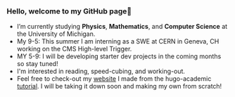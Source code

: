 ### Hello, welcome to my GitHub page👋
- I’m currently studying **Physics**, **Mathematics**, and **Computer Science** at the University of Michigan. 
- My 9-5: This summer I am interning as a SWE at CERN in Geneva, CH working on the CMS High-level Trigger.
- MY 5-9: I will be developing starter dev projects in the coming months so stay tuned!
- I'm interested in reading, speed-cubing, and working-out.
- Feel free to check-out my [website](https://www.kevinzvonarek.com) I made from the hugo-academic [tutorial](https://wowchemy.com/docs/getting-started/get-started/). I will be taking it down soon and making my own from scratch!
<!--
**zvonarek/zvonarek** is a ✨ _special_ ✨ repository because its `README.md` (this file) appears on your GitHub profile.

Here are some ideas to get you started:

- 🔭 I’m currently working on ...
- 🌱 I’m currently learning ...
- 👯 I’m looking to collaborate on ...
- 🤔 I’m looking for help with ...
- 💬 Ask me about ...
- 📫 How to reach me: ...
- 😄 Pronouns: ...
- ⚡ Fun fact: ...
-->
